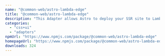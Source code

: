 ```yaml
---
name: "@common-web/astro-lambda-edge"
title: "@common-web/astro-lambda-edge"
description: "This Adapter allows Astro to deploy your SSR site to Lambda@Edge Lambda target."
categories:
  - "css+ui"
  - "adapters"
npmUrl: "https://www.npmjs.com/package/@common-web/astro-lambda-edge"
homepageUrl: "https://www.npmjs.com/package/@common-web/astro-lambda-edge"
downloads: 324
---
```

